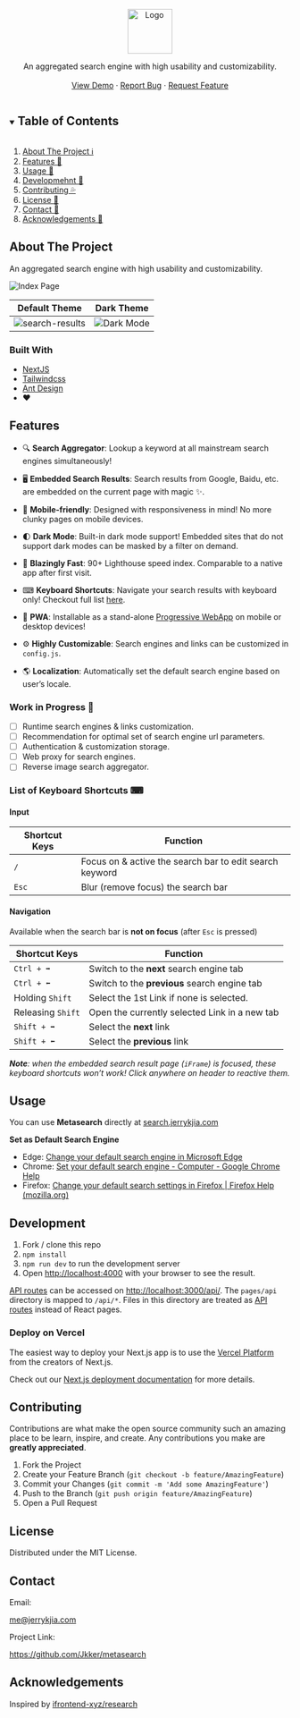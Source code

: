 <p align="center">
  <a href="https://github.com/Jkker/metasearch">
    <img src="https://pics-1304851365.file.myqcloud.com/img/metasearch-logo-full-black.png" alt="Logo" height=80>
  </a>
  <p align="center">
    An aggregated search engine with high usability and customizability.
    <br />
    <br />
    <a href="https://search.jerrykjia.com/">View Demo</a>
    ·
    <a href="https://github.com/Jkker/metasearch/issues">Report Bug</a>
    ·
    <a href="https://github.com/Jkker/metasearch/issues">Request Feature</a>
  </p>
</p>


<details open="open">
  <summary><h2 style="display: inline-block">Table of Contents</h2></summary>
  <ol>
    <li><a href="#about-the-project">About The Project ℹ</a></li>
		<li><a href="#features">Features 🌟</a></li>
    <li><a href="#usage">Usage 🚓</a></li>
    <li><a href="#development">Developmehnt 🔨</a></li>
    <li><a href="#contributing">Contributing 💦</a></li>
    <li><a href="#license">License 📃</a></li>
    <li><a href="#contact">Contact 📧</a></li>
    <li><a href="#acknowledgements">Acknowledgements 🎉</a></li>
  </ol>
</details>


## About The Project

An aggregated search engine with high usability and customizability.

![Index Page](https://pics-1304851365.file.myqcloud.com/img/index.jpeg)

| Default Theme                                                | Dark Theme                                                   |
| ------------------------------------------------------------ | ------------------------------------------------------------ |
| ![search-results](https://pics-1304851365.file.myqcloud.com/img/search-results.jpeg) | ![Dark Mode](https://pics-1304851365.file.myqcloud.com/img/dark-mode.png) |

### Built With

* [NextJS](https://nextjs.org/)
* [Tailwindcss](https://tailwindcss.com/)
* [Ant Design](https://ant.design/)
* ❤

## Features

* 🔍 **Search Aggregator**: Lookup a keyword at all mainstream search engines simultaneously!

* 🖥 **Embedded Search Results**:  Search results from Google, Baidu, etc. are embedded on the current page with magic ✨. 
*  📱 **Mobile-friendly**: Designed with responsiveness in mind! No more clunky pages on mobile devices.
* 🌓 **Dark Mode**: Built-in dark mode support! Embedded sites that do not support dark modes can be masked by a filter on demand.  
* 🚀 **Blazingly Fast**: 90+ Lighthouse speed index. Comparable to a native app after first visit. 
* ⌨ **Keyboard Shortcuts**: Navigate your search results with keyboard only! Checkout full list [here](#list-of-keyboard-shortcuts).
* 🧰 **PWA**: Installable as a stand-alone [Progressive WebApp](https://web.dev/what-are-pwas/) on mobile or desktop devices! 
* ⚙ **Highly Customizable**: Search engines and links can be customized in `config.js`.

* 🌎 **Localization**: Automatically set the default search engine based on user’s locale.

### Work in Progress 🚧

- [ ] Runtime search engines & links customization.
- [ ] Recommendation for optimal set of search engine url parameters. 
- [ ] Authentication & customization storage. 
- [ ] Web proxy for search engines. 
- [ ] Reverse image search aggregator. 

### List of Keyboard Shortcuts ⌨

#### Input

| Shortcut Keys | Function                                                |
| ------------- | ------------------------------------------------------- |
| `/`           | Focus on & active the search bar to edit search keyword |
| `Esc`         | Blur (remove focus) the search bar                      |

#### Navigation

Available when the search bar is **not on focus** (after `Esc`  is pressed)


| Shortcut Keys     | Function                                      |
| ----------------- | --------------------------------------------- |
| `Ctrl + ➡`        | Switch to the **next** search engine tab      |
| `Ctrl + ⬅`        | Switch to the **previous** search engine tab  |
| Holding `Shift`   | Select the 1st Link if none is selected.      |
| Releasing `Shift` | Open the currently selected Link in a new tab |
| `Shift + ➡`       | Select the **next** link                      |
| `Shift + ⬅`       | Select the **previous** link                  |

_**Note**: when the embedded search result page (`iFrame`) is focused, these keyboard shortcuts won’t work! Click anywhere on header to reactive them._

## Usage

You can use **Metasearch** directly at [search.jerrykjia.com](https://search.jerrykjia.com/)

**Set as Default Search Engine**

* Edge: [Change your default search engine in Microsoft Edge](https://support.microsoft.com/en-us/microsoft-edge/change-your-default-search-engine-in-microsoft-edge-cccaf51c-a4df-a43e-8036-d4d2c527a791)
* Chrome: [Set your default search engine - Computer - Google Chrome Help](https://support.google.com/chrome/answer/95426?co=GENIE.Platform%3DDesktop&hl=en)
* Firefox: [Change your default search settings in Firefox | Firefox Help (mozilla.org)](https://support.mozilla.org/en-US/kb/change-your-default-search-settings-firefox)

## Development

1. Fork / clone this repo
2. `npm install`
3. `npm run dev` to run the development server
4. Open [http://localhost:4000](http://localhost:4000) with your browser to see the result.


[API routes](https://nextjs.org/docs/api-routes/introduction) can be accessed on [http://localhost:3000/api/](http://localhost:3000/api/). The `pages/api` directory is mapped to `/api/*`. Files in this directory are treated as [API routes](https://nextjs.org/docs/api-routes/introduction) instead of React pages.

### Deploy on Vercel

The easiest way to deploy your Next.js app is to use the [Vercel Platform](https://vercel.com/new?utm_medium=default-template&filter=next.js&utm_source=create-next-app&utm_campaign=create-next-app-readme) from the creators of Next.js.

Check out our [Next.js deployment documentation](https://nextjs.org/docs/deployment) for more details.

## Contributing
Contributions are what make the open source community such an amazing place to be learn, inspire, and create. Any contributions you make are **greatly appreciated**.
1. Fork the Project
2. Create your Feature Branch (`git checkout -b feature/AmazingFeature`)
3. Commit your Changes (`git commit -m 'Add some AmazingFeature'`)
4. Push to the Branch (`git push origin feature/AmazingFeature`)
5. Open a Pull Request
## License
Distributed under the MIT License. 

## Contact 
Email:

[me@jerrykjia.com](mailto:me@jerrykjia.com)

Project Link: 

https://github.com/Jkker/metasearch

## Acknowledgements

Inspired by [ifrontend-xyz/research](https://github.com/ifrontend-xyz/research)
